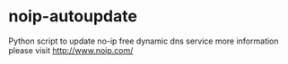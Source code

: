 # noip-autoupdate
Python script to update no-ip free dynamic dns service 
more information please visit http://www.noip.com/


